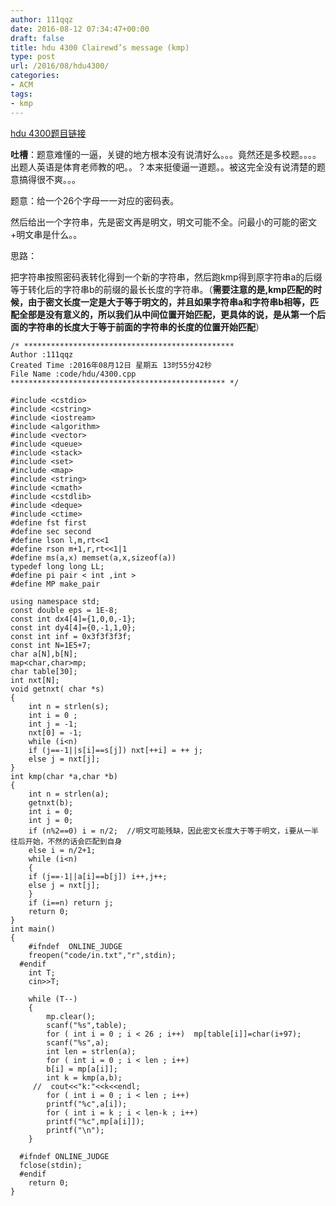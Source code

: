 ```yaml
---
author: 111qqz
date: 2016-08-12 07:34:47+00:00
draft: false
title: hdu 4300 Clairewd’s message (kmp)
type: post
url: /2016/08/hdu4300/
categories:
- ACM
tags:
- kmp
---
```


[hdu 4300题目链接](http://acm.hdu.edu.cn/showproblem.php?pid=4300)

**吐槽**：题意难懂的一逼，关键的地方根本没有说清好么。。。竟然还是多校题。。。。出题人英语是体育老师教的吧。。？本来挺傻逼一道题。。被这完全没有说清楚的题意搞得很不爽。。。

题意：给一个26个字母一一对应的密码表。

然后给出一个字符串，先是密文再是明文，明文可能不全。问最小的可能的密文+明文串是什么。。

思路：

把字符串按照密码表转化得到一个新的字符串，然后跑kmp得到原字符串a的后缀等于转化后的字符串b的前缀的最长长度的字符串。（**需要注意的是,kmp匹配的时候，由于密文长度一定是大于等于明文的，并且如果字符串a和字符串b相等，匹配全部是没有意义的，所以我们从中间位置开始匹配，更具体的说，是从第一个后面的字符串的长度大于等于前面的字符串的长度的位置开始匹配**）


 

    
    /* ***********************************************
    Author :111qqz
    Created Time :2016年08月12日 星期五 13时55分42秒
    File Name :code/hdu/4300.cpp
    ************************************************ */
    
    #include <cstdio>
    #include <cstring>
    #include <iostream>
    #include <algorithm>
    #include <vector>
    #include <queue>
    #include <stack>
    #include <set>
    #include <map>
    #include <string>
    #include <cmath>
    #include <cstdlib>
    #include <deque>
    #include <ctime>
    #define fst first
    #define sec second
    #define lson l,m,rt<<1
    #define rson m+1,r,rt<<1|1
    #define ms(a,x) memset(a,x,sizeof(a))
    typedef long long LL;
    #define pi pair < int ,int >
    #define MP make_pair
    
    using namespace std;
    const double eps = 1E-8;
    const int dx4[4]={1,0,0,-1};
    const int dy4[4]={0,-1,1,0};
    const int inf = 0x3f3f3f3f;
    const int N=1E5+7;
    char a[N],b[N];
    map<char,char>mp;
    char table[30];
    int nxt[N];
    void getnxt( char *s)
    {
        int n = strlen(s);
        int i = 0 ;
        int j = -1;
        nxt[0] = -1;
        while (i<n)
    	if (j==-1||s[i]==s[j]) nxt[++i] = ++ j;
    	else j = nxt[j];
    }
    int kmp(char *a,char *b)
    {
        int n = strlen(a);
        getnxt(b);
        int i = 0;
        int j = 0;
        if (n%2==0) i = n/2;  //明文可能残缺，因此密文长度大于等于明文，i要从一半往后开始，不然的话会匹配到自身
        else i = n/2+1;
        while (i<n)
        {
    	if (j==-1||a[i]==b[j]) i++,j++;
    	else j = nxt[j];
        }
        if (i==n) return j;
        return 0;
    }
    int main()
    {
    	#ifndef  ONLINE_JUDGE 
    	freopen("code/in.txt","r",stdin);
      #endif
    	int T;
    	cin>>T;
    
    	while (T--)
    	{
    	    mp.clear();
    	    scanf("%s",table);
    	    for ( int i = 0 ; i < 26 ; i++)  mp[table[i]]=char(i+97);
    	    scanf("%s",a);
    	    int len = strlen(a);
    	    for ( int i = 0 ; i < len ; i++)
    		b[i] = mp[a[i]];
    	    int k = kmp(a,b);
    	 //  cout<<"k:"<<k<<endl; 
    	    for ( int i = 0 ; i < len ; i++)
    		printf("%c",a[i]);
    	    for ( int i = k ; i < len-k ; i++)
    		printf("%c",mp[a[i]]);
    	    printf("\n");
    	}
    
      #ifndef ONLINE_JUDGE  
      fclose(stdin);
      #endif
        return 0;
    }
    



